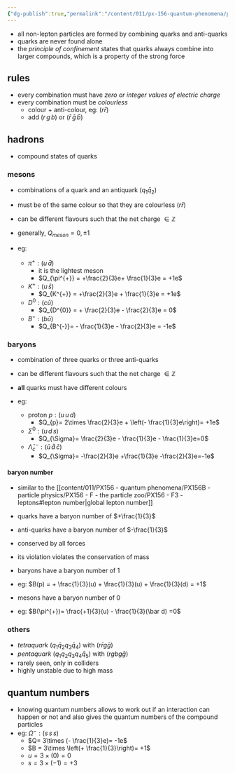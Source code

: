 ```yaml
---
{"dg-publish":true,"permalink":"/content/011/px-156-quantum-phenomena/px-156-b-particle-physics/px-156-f-the-particle-zoo/px-156-f5-quark-combinations/","noteIcon":"1","created":"2024-11-25T10:50:32.000+00:00","updated":"2024-11-26T20:02:54.024+00:00"}
---
```


- all non-lepton particles are formed by combining quarks and anti-quarks
- quarks are never found alone
- the *principle of confinement* states that quarks always combine into larger compounds, which is a property of the strong force
## rules
- every combination must have *zero or integer values of electric charge*
- every combination must be *colourless*
	- colour + anti-colour, eg: ($r\bar r$)
	- add ($r\,g\,b$) or $(\bar r\, \bar g\, \bar b)$
## hadrons
- compound states of quarks
### mesons
- combinations of a quark and an antiquark $(q_{1}\bar q_{2})$
- must be of the same colour so that they are colourless ${} (r\bar r)$
- can be different flavours such that the net charge $\in \mathbb Z$
- generally, $Q_{meson}=0,\pm1$

- eg: 
	- $\pi^{+}: (u\, \bar d)$ 
		- it is the lightest meson
		- $Q_{\pi^{+}} = +\frac{2}{3}e+ \frac{1}{3}e = +1e$
	- $K^{+}: (u\,\bar s)$
		- $Q_{K^{+}} = +\frac{2}{3}e + \frac{1}{3}e = +1e$
	- $D^{0}: (c\bar u)$
		- $Q_{D^{0}} = + \frac{2}{3}e - \frac{2}{3}e = 0$
	- $B^{-}: (b\bar u)$
		- $Q_{B^{-}}= - \frac{1}{3}e - \frac{2}{3}e = -1e$
### baryons
- combination of three quarks or three anti-quarks 
- can be different flavours such that the net charge $\in \mathbb Z$
- **all** quarks must have different colours

- eg: 
	- proton $p:(u\,u\,d)$
		- $Q_{p}= 2\times \frac{2}{3}e + \left(- \frac{1}{3}e\right)= +1e$
	- $\Sigma^{0}:(u\,d\,s)$
		- $Q_{\Sigma}= \frac{2}{3}e - \frac{1}{3}e - \frac{1}{3}e=0$
	- ${} \bar{\Lambda}^{-}_{c}:(\bar u\,\bar d\,\bar c) {}$
		- $Q_{\Sigma}= -\frac{2}{3}e +\frac{1}{3}e -\frac{2}{3}e=-1e$
#### baryon number
- similar to the [[content/011/PX156 - quantum phenomena/PX156B - particle physics/PX156 - F - the particle zoo/PX156 - F3 - leptons#lepton number\|global lepton number]]
- quarks have a baryon number of $+\frac{1}{3}$
- anti-quarks have a  baryon number of $-\frac{1}{3}$
- conserved by all forces
- its violation violates the conservation of mass

- baryons have a baryon number of 1
-  eg: $B(p) = + \frac{1}{3}(u) + \frac{1}{3}(u) + \frac{1}{3}(d) = +1$

- mesons have a baryon number of 0
- eg: $B(\pi^{+})= \frac{+1}{3}(u) - \frac{1}{3}(\bar d) =0$ 
### others
- *tetraquark* $(q_{1}\bar q_{2} q_{3}\bar q_{4})$ with ${} (r\bar r g\bar g)$ 
- *pentaquark* $(q_{1}q_{2}q_{3}q_{4}\bar q_{5})$ with $(rgbg\bar g)$
- rarely seen, only in colliders
- highly unstable due to high mass

## quantum numbers
- knowing quantum numbers allows to work out if an interaction can happen or not and also gives the quantum numbers of the compound particles
- eg: $\Omega^{-}: (s\,s\,s)$
	- $Q= 3\times (- \frac{1}{3}e)= -1e$
	- $B = 3\times \left(+ \frac{1}{3}\right)= +1$
	- $u= 3\times(0)=0$
	- $s= 3\times (-1)=+3$
